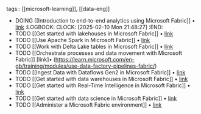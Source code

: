 tags:: [[microsoft-learning]], [[data-eng]]

- DOING [[Introduction to end-to-end analytics using Microsoft Fabric]] • [link](https://learn.microsoft.com/en-gb/training/modules/introduction-end-analytics-use-microsoft-fabric/)
  :LOGBOOK:
  CLOCK: [2025-02-10 Mon 21:48:27]
  :END:
- TODO [[Get started with lakehouses in Microsoft Fabric]] • [link](https://learn.microsoft.com/en-gb/training/modules/get-started-lakehouses/)
- TODO [[Use Apache Spark in Microsoft Fabric]] • [link](https://learn.microsoft.com/en-gb/training/modules/use-apache-spark-work-files-lakehouse/)
- TODO [[Work with Delta Lake tables in Microsoft Fabric]] • [link](https://learn.microsoft.com/en-gb/training/modules/work-delta-lake-tables-fabric/)
- TODO [[Orchestrate processes and data movement with Microsoft Fabric]] [link]• (https://learn.microsoft.com/en-gb/training/modules/use-data-factory-pipelines-fabric/)
- TODO [[Ingest Data with Dataflows Gen2 in Microsoft Fabric]] • [link](https://learn.microsoft.com/en-gb/training/modules/use-dataflow-gen-2-fabric/)
- TODO [[Get started with data warehouses in Microsoft Fabric]] • [link](https://learn.microsoft.com/en-gb/training/modules/get-started-data-warehouse/)
- TODO [[Get started with Real-Time Intelligence in Microsoft Fabric]] • [link](https://learn.microsoft.com/en-gb/training/modules/get-started-kusto-fabric/)
- TODO [[Get started with data science in Microsoft Fabric]] • [link](https://learn.microsoft.com/en-gb/training/modules/get-started-data-science-fabric/)
- TODO [[Administer a Microsoft Fabric environment]] • [link](https://learn.microsoft.com/en-gb/training/modules/administer-fabric/)